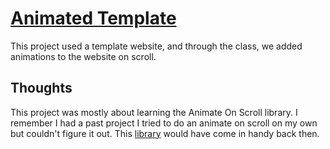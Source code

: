 # [Animated Template](https://firas-dahmani.github.io/Animated-Template/)

This project used a template website, and through the class, we added animations to the website on scroll.

## Thoughts

This project was mostly about learning the Animate On Scroll library. I remember I had a past project I tried to do an animate on scroll on my own but couldn't figure it out. This [library](https://michalsnik.github.io/aos/) would have come in handy back then.